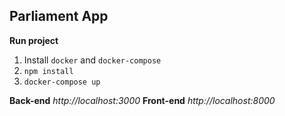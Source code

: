 ## Parliament App

**Run project**

1. Install `docker` and `docker-compose`
2. `npm install`
3. `docker-compose up`

**Back-end**
*http://localhost:3000*
**Front-end**
*http://localhost:8000*
